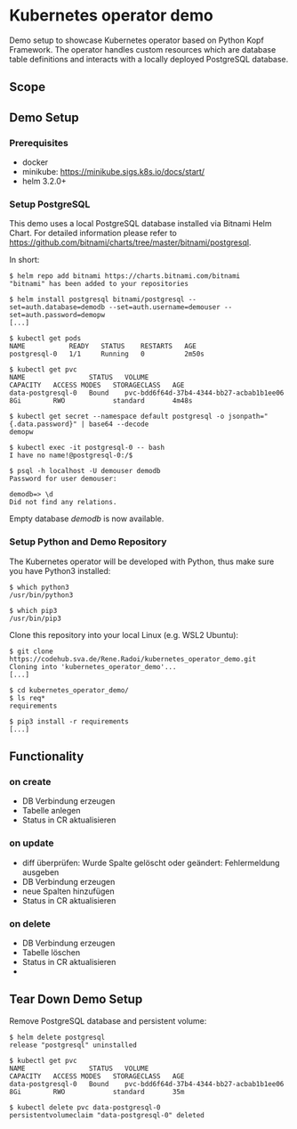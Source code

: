 # Kubernetes operator demo

Demo setup to showcase Kubernetes operator based on Python Kopf Framework. The operator handles custom resources which are database table definitions and interacts with a locally deployed PostgreSQL database.

## Scope

## Demo Setup
### Prerequisites
- docker
- minikube: https://minikube.sigs.k8s.io/docs/start/
- helm 3.2.0+

### Setup PostgreSQL
This demo uses a local PostgreSQL database installed via Bitnami Helm Chart. For detailed information please refer to 
https://github.com/bitnami/charts/tree/master/bitnami/postgresql.

In short:
```
$ helm repo add bitnami https://charts.bitnami.com/bitnami
"bitnami" has been added to your repositories

$ helm install postgresql bitnami/postgresql --set=auth.database=demodb --set=auth.username=demouser --set=auth.password=demopw
[...]

$ kubectl get pods
NAME           READY   STATUS    RESTARTS   AGE
postgresql-0   1/1     Running   0          2m50s

$ kubectl get pvc
NAME                STATUS   VOLUME                                     CAPACITY   ACCESS MODES   STORAGECLASS   AGE
data-postgresql-0   Bound    pvc-bdd6f64d-37b4-4344-bb27-acbab1b1ee06   8Gi        RWO            standard       4m48s

$ kubectl get secret --namespace default postgresql -o jsonpath="{.data.password}" | base64 --decode
demopw

$ kubectl exec -it postgresql-0 -- bash
I have no name!@postgresql-0:/$

$ psql -h localhost -U demouser demodb
Password for user demouser:

demodb=> \d
Did not find any relations.
```

Empty database _demodb_ is now available.

### Setup Python and Demo Repository
The Kubernetes operator will be developed with Python, thus make sure you have Python3 installed:
```
$ which python3
/usr/bin/python3

$ which pip3
/usr/bin/pip3
```

Clone this repository into your local Linux (e.g. WSL2 Ubuntu):
```
$ git clone https://codehub.sva.de/Rene.Radoi/kubernetes_operator_demo.git
Cloning into 'kubernetes_operator_demo'...
[...]

$ cd kubernetes_operator_demo/
$ ls req*
requirements

$ pip3 install -r requirements
[...]
```

## Functionality

### on create
- DB Verbindung erzeugen
- Tabelle anlegen
- Status in CR aktualisieren

### on update
- diff überprüfen: Wurde Spalte gelöscht oder geändert: Fehlermeldung ausgeben
- DB Verbindung erzeugen
- neue Spalten hinzufügen
- Status in CR aktualisieren

### on delete
- DB Verbindung erzeugen
- Tabelle löschen
- Status in CR aktualisieren
- 
## Tear Down Demo Setup
Remove PostgreSQL database and persistent volume:
```
$ helm delete postgresql
release "postgresql" uninstalled

$ kubectl get pvc
NAME                STATUS   VOLUME                                     CAPACITY   ACCESS MODES   STORAGECLASS   AGE
data-postgresql-0   Bound    pvc-bdd6f64d-37b4-4344-bb27-acbab1b1ee06   8Gi        RWO            standard       35m

$ kubectl delete pvc data-postgresql-0
persistentvolumeclaim "data-postgresql-0" deleted
```
